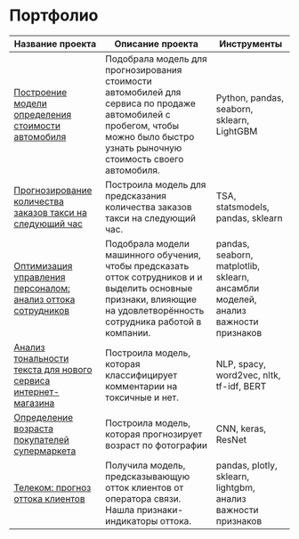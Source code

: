 # Портфолио

| Название проекта | Описание проекта | Инструменты |
|----------|----------|----------|
| [Построение модели определения стоимости автомобиля](https://github.com/annavntv/portfolio-DS/tree/main/auto_price)|  Подобрала модель для прогнозирования стоимости автомобилей для сервиса по продаже автомобилей с пробегом, чтобы можно было быстро узнать рыночную стоимость своего автомобиля.  | Python, pandas, seaborn, sklearn, LightGBM |
| [Прогнозирование количества заказов такси на следующий час](https://github.com/annavntv/portfolio-DS/tree/main/taxi_orders_tsa)    | Построила модель для предсказания количества заказов такси на следующий час.  | TSA, statsmodels, pandas, sklearn    |
| [Оптимизация управления персоналом: анализ оттока сотрудников](https://github.com/annavntv/portfolio-DS/tree/main/hr_analytics)   | Подобрала модели машинного обучения, чтобы  предсказать отток сотрудников и и выделить основные признаки, влияющие на удовлетворённость сотрудника работой в компании.   |  pandas, seaborn, matplotlib, sklearn, ансамбли моделей, анализ важности признаков   |
| [Анализ тональности текста для нового сервиса интернет-магазина](https://github.com/annavntv/portfolio-DS/tree/main/nlp_comments)   | Построила модель, которая классифицирует комментарии на токсичные и нет.| NLP, spacy, word2vec, nltk, tf-idf, BERT |
| [Определение возраста покупателей супермаркета](https://github.com/annavntv/portfolio-DS/tree/main/5_cv_age_prediction)  | Построила модель, которая прогнозирует возраст по фотографии | СNN, keras, ResNet |
| [Телеком: прогноз оттока клиентов](https://github.com/annavntv/portfolio-DS/tree/main/6_telecom_client_churn)  | Получила модель, предсказывающую отток клиентов от оператора связи. Нашла признаки-индикаторы оттока. | pandas, plotly, sklearn, lightgbm, анализ важности признаков |


